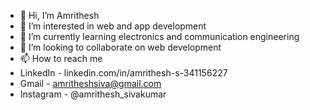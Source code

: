 - 👋 Hi, I’m Amrithesh
- 👀 I’m interested in web and app development
- 🌱 I’m currently learning electronics and communication engineering
- 💞️ I’m looking to collaborate on web development
- 📫 How to reach me 
- LinkedIn - linkedin.com/in/amrithesh-s-341156227
- Gmail - amritheshsiva@gmail.com
- Instagram - @amrithesh_sivakumar
<!---
amritheshsiva/amritheshsiva is a ✨ special ✨ repository because its `README.md` (this file) appears on your GitHub profile.
You can click the Preview link to take a look at your changes.
--->
